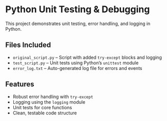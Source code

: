 # Python Unit Testing & Debugging

This project demonstrates unit testing, error handling, and logging in Python. 

## Files Included

- `original_script.py` – Script with added `try-except` blocks and logging
- `test_script.py` – Unit tests using Python’s `unittest` module
- `error_log.txt` – Auto-generated log file for errors and events

## Features

- Robust error handling with `try-except`
- Logging using the `logging` module
- Unit tests for core functions
- Clean, testable code structure
